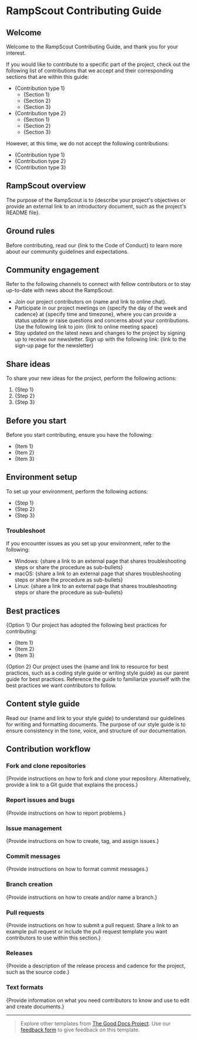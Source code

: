 # RampScout Contributing Guide


## Welcome

Welcome to the RampScout Contributing Guide, and thank you for your interest.

If you would like to contribute to a specific part of the project, check out the following list of contributions that we accept and their corresponding sections that are within this guide:

* {Contribution type 1}
  * {Section 1}
  * {Section 2}
  * {Section 3}
* {Contribution type 2}
  * {Section 1}
  * {Section 2}
  * {Section 3}

However, at this time, we do not accept the following contributions:

* {Contribution type 1}
* {Contribution type 2}
* {Contribution type 3}

## RampScout overview

The purpose of the RampScout is to {describe your project's objectives or provide an external link to an introductory document, such as the project's README file}.

## Ground rules

Before contributing, read our {link to the Code of Conduct} to learn more about our community guidelines and expectations.

## Community engagement

Refer to the following channels to connect with fellow contributors or to stay up-to-date with news about the RampScout:

* Join our project contributors on {name and link to online chat}.
* Participate in our project meetings on {specify the day of the week and cadence} at {specify time and timezone}, where you can provide a status update or raise questions and concerns about your contributions. Use the following link to join: {link to online meeting space}
* Stay updated on the latest news and changes to the project by signing up to receive our newsletter. Sign up with the following link: {link to the sign-up page for the newsletter}

## Share ideas

To share your new ideas for the project, perform the following actions:

1. {Step 1}
2. {Step 2}
3. {Step 3}

## Before you start

Before you start contributing, ensure you have the following:

* {Item 1}
* {Item 2}
* {Item 3}

## Environment setup

To set up your environment, perform the following actions:

* {Step 1}
* {Step 2}
* {Step 3}

### Troubleshoot

If you encounter issues as you set up your environment, refer to the following:

* Windows: {share a link to an external page that shares troubleshooting steps or share the procedure as sub-bullets}
* macOS: {share a link to an external page that shares troubleshooting steps or share the procedure as sub-bullets}
* Linux: {share a link to an external page that shares troubleshooting steps or share the procedure as sub-bullets}

## Best practices

{Option 1} Our project has adopted the following best practices for contributing:

* {Item 1}
* {Item 2}
* {Item 3}

{Option 2} Our project uses the {name and link to resource for best practices, such as a coding style guide or writing style guide} as our parent guide for best practices. Reference the guide to familiarize yourself with the best practices we want contributors to follow.

## Content style guide

Read our {name and link to your style guide} to understand our guidelines for writing and formatting documents. The purpose of our style guide is to ensure consistency in the tone, voice, and structure of our documentation.

## Contribution workflow

### Fork and clone repositories

{Provide instructions on how to fork and clone your repository. Alternatively, provide a link to a Git guide that explains the process.}

### Report issues and bugs

{Provide instructions on how to report problems.}

### Issue management

{Provide instructions on how to create, tag, and assign issues.}

### Commit messages

{Provide instructions on how to format commit messages.}

### Branch creation

{Provide instructions on how to create and/or name a branch.}

### Pull requests

{Provide instructions on how to submit a pull request. Share a link to an example pull request or include the pull request template you want contributors to use within this section.}

### Releases

{Provide a description of the release process and cadence for the project, such as the source code.}

### Text formats

{Provide information on what you need contributors to know and use to edit and create documents.}

---

> Explore other templates from [The Good Docs Project](https://thegooddocsproject.dev/). Use our [feedback form](https://thegooddocsproject.dev/feedback/?template=Contributing%20guide) to give feedback on this template.
